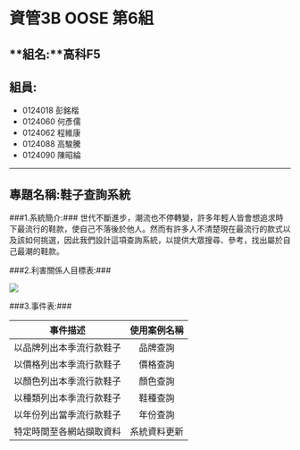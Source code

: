 # **資管3B OOSE 第6組** #
## **組名:**高科F5  ##
## **組員:** ##
- 0124018 彭銘楷
- 0124060 何彥儒
- 0124062 程維康
- 0124088 高駿騰
- 0124090 陳昭綸


----------

## **專題名稱:鞋子查詢系統** ##
###1.系統簡介:###
世代不斷進步，潮流也不停轉變，許多年輕人皆會想追求時下最流行的鞋款，使自己不落後於他人。然而有許多人不清楚現在最流行的款式以及該如何挑選，因此我們設計這項查詢系統，以提供大眾搜尋、參考，找出屬於自己最潮的鞋款。

###2.利害關係人目標表:###

<img src ="https://docs.google.com/file/d/0B6p1LqYEth5bUzR2QV95UkgtRWs/edit">

###3.事件表:###

|       事件描述         |使用案例名稱    |
|:----------------------:|:--------------:|
|以品牌列出本季流行款鞋子|  品牌查詢      |
|以價格列出本季流行款鞋子|  價格查詢      |
|以顏色列出本季流行款鞋子|  顏色查詢      |
|以種類列出本季流行款鞋子|  鞋種查詢      |
|以年份列出當季流行款鞋子|  年份查詢      |
|特定時間至各網站擷取資料|  系統資料更新  |





